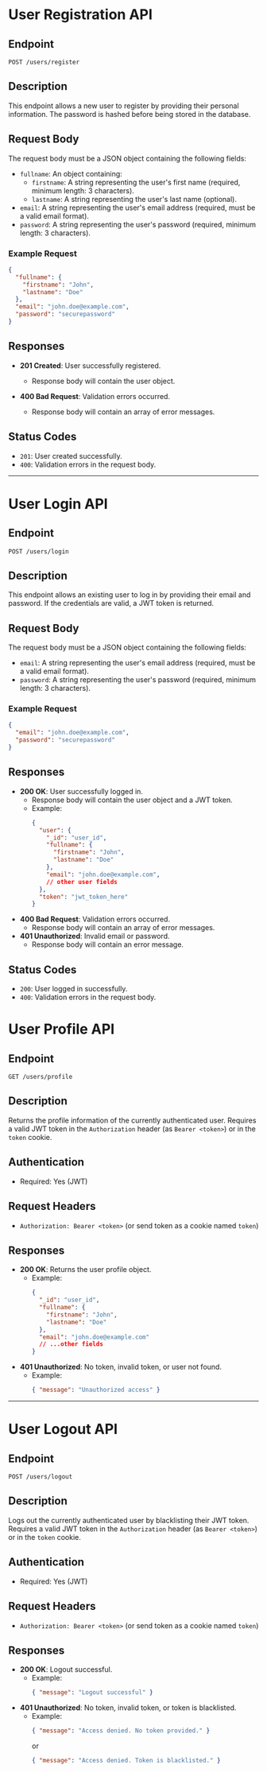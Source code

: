 # User Registration API

## Endpoint
`POST /users/register`

## Description
This endpoint allows a new user to register by providing their personal information. The password is hashed before being stored in the database.

## Request Body
The request body must be a JSON object containing the following fields:

- `fullname`: An object containing:
  - `firstname`: A string representing the user's first name (required, minimum length: 3 characters).
  - `lastname`: A string representing the user's last name (optional).
- `email`: A string representing the user's email address (required, must be a valid email format).
- `password`: A string representing the user's password (required, minimum length: 3 characters).

### Example Request
```json
{
  "fullname": {
    "firstname": "John",
    "lastname": "Doe"
  },
  "email": "john.doe@example.com",
  "password": "securepassword"
}
```

## Responses
- **201 Created**: User successfully registered.
  - Response body will contain the user object.
  
- **400 Bad Request**: Validation errors occurred.
  - Response body will contain an array of error messages.

## Status Codes
- `201`: User created successfully.
- `400`: Validation errors in the request body.

---

# User Login API

## Endpoint
`POST /users/login`

## Description
This endpoint allows an existing user to log in by providing their email and password. If the credentials are valid, a JWT token is returned.

## Request Body
The request body must be a JSON object containing the following fields:

- `email`: A string representing the user's email address (required, must be a valid email format).
- `password`: A string representing the user's password (required, minimum length: 3 characters).

### Example Request
```json
{
  "email": "john.doe@example.com",
  "password": "securepassword"
}
```

## Responses
- **200 OK**: User successfully logged in.
  - Response body will contain the user object and a JWT token.
  - Example:
    ```json
    {
      "user": {
        "_id": "user_id",
        "fullname": {
          "firstname": "John",
          "lastname": "Doe"
        },
        "email": "john.doe@example.com",
        // other user fields
      },
      "token": "jwt_token_here"
    }
    ```
- **400 Bad Request**: Validation errors occurred.
  - Response body will contain an array of error messages.
- **401 Unauthorized**: Invalid email or password.
  - Response body will contain an error message.

## Status Codes
- `200`: User logged in successfully.
- `400`: Validation errors in the request body.
# User Profile API

## Endpoint
`GET /users/profile`

## Description
Returns the profile information of the currently authenticated user. Requires a valid JWT token in the `Authorization` header (as `Bearer <token>`) or in the `token` cookie.

## Authentication
- Required: Yes (JWT)

## Request Headers
- `Authorization: Bearer <token>` (or send token as a cookie named `token`)

## Responses
- **200 OK**: Returns the user profile object.
  - Example:
    ```json
    {
      "_id": "user_id",
      "fullname": {
        "firstname": "John",
        "lastname": "Doe"
      },
      "email": "john.doe@example.com"
      // ...other fields
    }
    ```
- **401 Unauthorized**: No token, invalid token, or user not found.
  - Example:
    ```json
    { "message": "Unauthorized access" }
    ```

---

# User Logout API

## Endpoint
`POST /users/logout`

## Description
Logs out the currently authenticated user by blacklisting their JWT token. Requires a valid JWT token in the `Authorization` header (as `Bearer <token>`) or in the `token` cookie.

## Authentication
- Required: Yes (JWT)

## Request Headers
- `Authorization: Bearer <token>` (or send token as a cookie named `token`)

## Responses
- **200 OK**: Logout successful.
  - Example:
    ```json
    { "message": "Logout successful" }
    ```
- **401 Unauthorized**: No token, invalid token, or token is blacklisted.
  - Example:
    ```json
    { "message": "Access denied. No token provided." }
    ```
    or
    ```json
    { "message": "Access denied. Token is blacklisted." }
    ```
